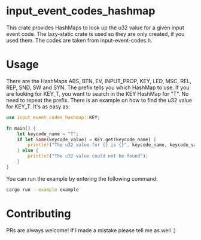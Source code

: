 # input_event_codes_hashmap
This crate provides HashMaps to look up the u32 value for a given input event code. The lazy-static crate is used so they are only created, if you used them.
The codes are taken from input-event-codes.h.

# Usage
There are the HashMaps ABS, BTN, EV, INPUT_PROP, KEY, LED, MSC, REL, REP, SND, SW and SYN. The prefix tells you which HashMap to use. 
If you are looking for KEY_T, you want to search in the KEY HashMap for "T". No need to repeat the prefix. There is an example on how to find the u32 value for KEY_T.
It's as easy as:
```Rust
use input_event_codes_hashmap::KEY;

fn main() {
    let keycode_name = "T";
    if let Some(keycode_value) = KEY.get(keycode_name) {
        println!("The u32 value for {} is {}", keycode_name, keycode_value);
    } else {
        println!("The u32 value could not be found");
    }
}
```
You can run the example by entering the following command:
```bash
cargo run --example example
```

# Contributing
PRs are always welcome! If I made a mistake please tell me as well :)
